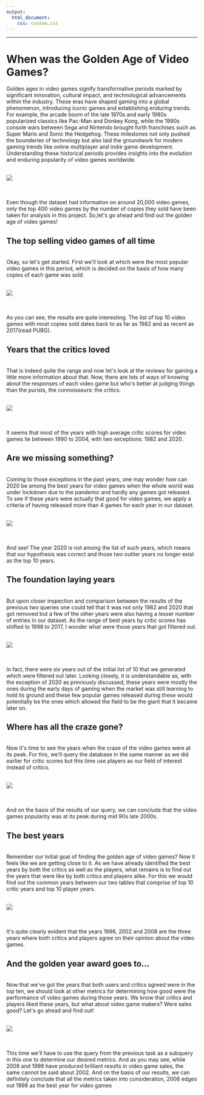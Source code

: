 ```yaml
---
output: 
  html_document: 
    css: custom.css
---
```


------------------------------------------------------------------------

# When was the Golden Age of Video Games?

Golden ages in video games signify transformative periods marked by significant innovation, cultural impact, and technological advancements within the industry. These eras have shaped gaming into a global phenomenon, introducing iconic games and establishing enduring trends. For example, the arcade boom of the late 1970s and early 1980s popularized classics like Pac-Man and Donkey Kong, while the 1990s console wars between Sega and Nintendo brought forth franchises such as Super Mario and Sonic the Hedgehog. These milestones not only pushed the boundaries of technology but also laid the groundwork for modern gaming trends like online multiplayer and indie game development. Understanding these historical periods provides insights into the evolution and enduring popularity of video games worldwide. <br><br>

![](Images/Video%20Games.jpg)

<br><br> Even though the dataset had information on around 20,000 video games, only the top 400 video games by the number of copies they sold have been taken for analysis in this project. So,let's go ahead and find out the golden age of video games! <br>

## The top selling video games of all time

<br> Okay, so let's get started. First we'll look at which were the most popular video games in this period, which is decided on the basis of how many copies of each game was sold. <br><br>

![](Images/1.png)

<br><br> As you can see, the results are quite interesting. The list of top 10 video games with most copies sold dates back to as far as 1982 and as recent as 2017(read PUBG). <br>

## Years that the critics loved

<br> That is indeed quite the range and now let's look at the reviews for gaining a little more information about that. Now, there are lots of ways of knowing about the responses of each video game but who's better at judging things than the purists, the connoisseurs: the critics. <br><br>

![](Images/2.png)

<br><br> It seems that most of the years with high average critic scores for video games lie between 1990 to 2004, with two exceptions: 1982 and 2020. <br>

## Are we missing something?

<br> Coming to those exceptions in the past years, one may wonder how can 2020 be among the best years for video games when the whole world was under lockdown due to the pandemic and hardly any games got released. To see if these years were actually that good for video games, we apply a criteria of having released more than 4 games for each year in our dataset. <br><br>

![](Images/3.png)

<br><br> And see! The year 2020 is not among the list of such years, which means that our hypothesis was correct and those two outlier years no longer exist as the top 10 years. <br>

## The foundation laying years

<br> But upon closer inspection and comparison between the results of the previous two queries one could tell that it was not only 1982 and 2020 that got removed but a few of the other years were also having a lesser number of entries in our dataset. As the range of best years by critic scores has shifted to 1998 to 2017, I wonder what were those years that got filtered out. <br><br>

![](Images/4.png)

<br><br> In fact, there were six years out of the initial list of 10 that we generated which were filtered out later. Looking closely, it is understandable as, with the exception of 2020 as previously discussed, these years were mostly the ones during the early days of gaming when the market was still learning to hold its ground and these few popular games released during these would potentially be the ones which allowed the field to be the giant that it became later on. <br>

## Where has all the craze gone?

<br> Now it's time to see the years when the craze of the video games were at its peak. For this, we'll query the database in the same manner as we did earlier for critic scores but this time use players as our field of interest instead of critics. <br><br>

![](Images/5.png)

<br><br> And on the basis of the results of our query, we can conclude that the video games popularity was at its peak during mid 90s late 2000s. <br>

## The best years

<br> Remember our initial goal of finding the golden age of video games? Now it feels like we are getting close to it. As we have already identified the best years by both the critics as well as the players, what remains is to find out the years that were like by both critics and players alike. For this we would find out the common years between our two tables that comprise of top 10 critic years and top 10 player years. <br><br>

![](Images/6.png)

<br><br> It's quite clearly evident that the years 1998, 2002 and 2008 are the three years where both critics and players agree on their opinion about the video games. <br>

## And the golden year award goes to...

<br> Now that we've got the years that both users and critics agreed were in the top ten, we should look at other metrics for determining how good were the performance of video games during those years. We know that critics and players liked these years, but what about video game makers? Were sales good? Let's go ahead and find out! <br><br>

![](Images/7.png)

<br><br> This time we'll have to use the query from the previous task as a subquery in this one to determine our desired metrics. And as you may see, while 2008 and 1998 have produced brilliant results in video game sales, the same cannot be said about 2002. And on the basis of our results, we can definitely conclude that all the metrics taken into consideration, 2008 edges out 1998 as the best year for video games
